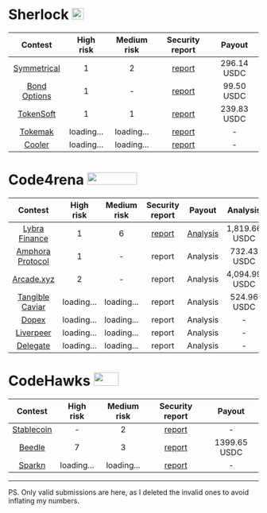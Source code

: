 

# Sherlock <img src="https://audits.sherlock.xyz/_next/static/media/sherlock_logo.dc2b3290.svg" width=24 height=23.5>

| Contest | High risk | Medium risk | Security report | Payout |
|:--:|:--:|:--:|:--:|:--:|
| [Symmetrical](https://audits.sherlock.xyz/contests/85)| 1 | 2 | [report](https://github.com/0x3b33/portfolio/tree/master/sherlock/2023-06-symmetrical) | 296.14 USDC | 
| [Bond Options](https://audits.sherlock.xyz/contests/99) | 1 | - | [report](https://github.com/0x3b33/portfolio/tree/master/sherlock/2023-06-bond/high) | 99.50 USDC |  
| [TokenSoft](https://audits.sherlock.xyz/contests/100) | 1 | 1 | [report](https://github.com/0x3b33/portfolio/tree/master/sherlock/2023-06-tokensoft) | 239.83 USDC | 
| [Tokemak](https://audits.sherlock.xyz/contests/101) | loading... | loading... | [report](https://github.com/0x3b33/portfolio/tree/master/sherlock/2023-06-tokemak) | - | 
| [Cooler](https://audits.sherlock.xyz/contests/107) | loading... | loading... | [report](https://github.com/0x3b33/portfolio/tree/master/sherlock/2023-08-cooler/high) | - | 

# Code4rena <img src="https://code4rena.com/logos/c4-logo.svg" width=100 height=25>

| Contest | High risk | Medium risk | Security report  | Payout  | Analysis |
|:--:|:--:|:--:|:--:|:--:|:--:|
| [Lybra Finance](https://code4rena.com/contests/2023-06-lybra-finance#top) | 1 | 6 | [report](https://github.com/0x3b33/portfolio/tree/master/c4/2023-06-lybra) | [Analysis](https://github.com/0x3b33/portfolio/blob/master/c4/2023-06-lybra/analysis.md) | 1,819.66 USDC |
| [Amphora Protocol](https://code4rena.com/contests/2023-07-amphora-protocol#top) | 1 | - | report | Analysis | 732.43 USDC|
| [Arcade.xyz](https://code4rena.com/contests/2023-07-arcadexyz#top) | 2 | - | report | Analysis | 4,094.99 USDC |
| [Tangible Caviar](https://code4rena.com/contests/2023-08-tangible-caviar#top) | loading... | loading... | report | Analysis | 524.96 USDC |
| [Dopex](https://code4rena.com/contests/2023-08-dopex#top) | loading... | loading... | report | Analysis | - |
| [Liverpeer](https://code4rena.com/contests/2023-08-livepeer-onchain-treasury-upgrade#top) | loading... | loading... | report | Analysis | - |
| [Delegate](https://code4rena.com/contests/2023-09-delegate#top) | loading... | loading... | report | Analysis | - |

# CodeHawks <img src="https://res.cloudinary.com/droqoz7lg/image/upload/v1689080263/snhkgvtsidryjdtx0pce.png" width=50 height=27>

| Contest | High risk | Medium risk | Security report | Payout |
|:--:|:--:|:--:|:--:|:--:|
| [Stablecoin](https://www.codehawks.com/contests/cljx3b9390009liqwuedkn0m0) | - | 2 | [report](https://github.com/0x3b33/portfolio/tree/master/codeHawks/2023-07-stable-coin) | - |
| [Beedle](https://www.codehawks.com/contests/clkbo1fa20009jr08nyyf9wbx) | 7 | 3 | [report](https://github.com/0x3b33/portfolio/tree/master/codeHawks/2023-07-beedles) | 1399.65 USDC |
| [Sparkn](https://www.codehawks.com/contests/clkbo1fa20009jr08nyyf9wbx) | loading... | loading... | [report](https://github.com/0x3b33/portfolio/tree/master/codeHawks/2023-08-spakn/medium) | - |

---

PS. Only valid submissions are here, as I deleted the invalid ones to avoid inflating my numbers.